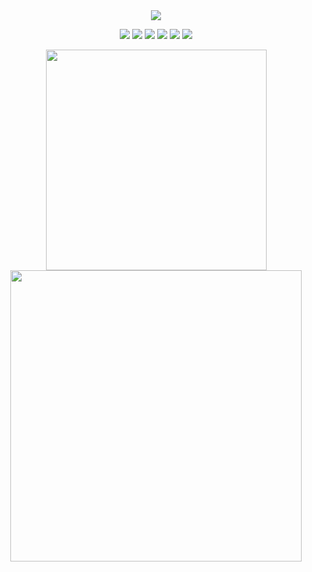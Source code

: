 <div align="center">
<img src="https://capsule-render.vercel.app/api?type=waving&color=timeAuto&height=300&section=header&text=Hi%20I%20am%20Minju👋&fontSize=50" />
            
<br>           
            
<img src="https://img.shields.io/badge/Python-3776AB?style=flat-square&logo=Python&logoColor=white"/></a>   <img src="https://img.shields.io/badge/Signal processing (EEG,MEG)-3776AB?style=flat-square&logo=Python&logoColor=white"/></a>   <img src="https://img.shields.io/badge/R-red?style=flat-square&logo=R&logoColor=white"/></a>   <img src="https://img.shields.io/badge/Data visualization (ggplot2)-orange?style=flat-square&logo=R&logoColor=white"/></a>   <img src="https://img.shields.io/badge/MATLAB-yellow?style=flat-square&logo=MATLAB&logoColor=white"/></a>   <img src="https://img.shields.io/badge/MySQL-lightgrey?style=flat-square&logo=MySQL&logoColor=white"/></a> 


<a href = "https://api.gitofolio.com/portfolio/2254/2258"><img src = "https://api.gitofolio.com/portfoliocard/svg/2258?color=white" style="width:353px; height:auto; "/></a>
<a href = "https://api.gitofolio.com/portfolio/2254/2316"><img src = "https://api.gitofolio.com/portfoliocard/svg/2316?color=white" style="width:465.96000000000004px; height:auto; "/></a>

</div>
